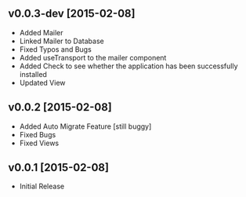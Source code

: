 v0.0.3-dev [2015-02-08]
-------------------

- Added Mailer
- Linked Mailer to Database
- Fixed Typos and Bugs
- Added useTransport to the mailer component
- Added Check to see whether the application has been successfully installed
- Updated View

v0.0.2 [2015-02-08]
-------------------

- Added Auto Migrate Feature [still buggy]
- Fixed Bugs
- Fixed Views


v0.0.1 [2015-02-08]
-------------------

- Initial Release
